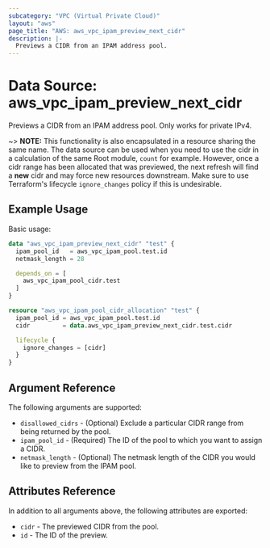 ```yaml
---
subcategory: "VPC (Virtual Private Cloud)"
layout: "aws"
page_title: "AWS: aws_vpc_ipam_preview_next_cidr"
description: |-
  Previews a CIDR from an IPAM address pool.
---
```


# Data Source: aws_vpc_ipam_preview_next_cidr

Previews a CIDR from an IPAM address pool. Only works for private IPv4.

~> **NOTE:** This functionality is also encapsulated in a resource sharing the same name. The data source can be used when you need to use the cidr in a calculation of the same Root module, `count` for example. However, once a cidr range has been allocated that was previewed, the next refresh will find a **new** cidr and may force new resources downstream. Make sure to use Terraform's lifecycle `ignore_changes` policy if this is undesirable.

## Example Usage

Basic usage:

```terraform
data "aws_vpc_ipam_preview_next_cidr" "test" {
  ipam_pool_id   = aws_vpc_ipam_pool.test.id
  netmask_length = 28

  depends_on = [
    aws_vpc_ipam_pool_cidr.test
  ]
}

resource "aws_vpc_ipam_pool_cidr_allocation" "test" {
  ipam_pool_id = aws_vpc_ipam_pool.test.id
  cidr         = data.aws_vpc_ipam_preview_next_cidr.test.cidr

  lifecycle {
    ignore_changes = [cidr]
  }
}
```

## Argument Reference

The following arguments are supported:

* `disallowed_cidrs` - (Optional) Exclude a particular CIDR range from being returned by the pool.
* `ipam_pool_id` - (Required) The ID of the pool to which you want to assign a CIDR.
* `netmask_length` - (Optional) The netmask length of the CIDR you would like to preview from the IPAM pool.

## Attributes Reference

In addition to all arguments above, the following attributes are exported:

* `cidr` - The previewed CIDR from the pool.
* `id` - The ID of the preview.
